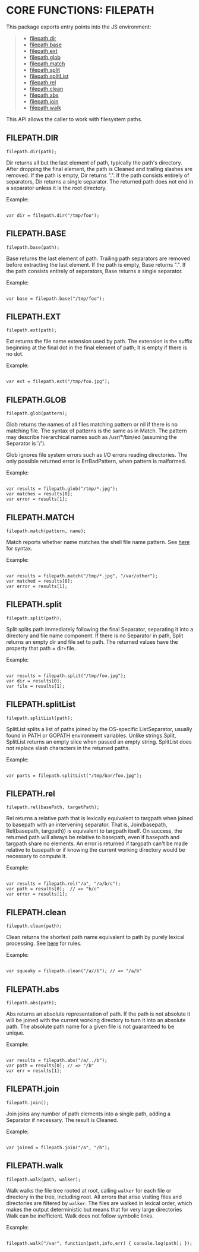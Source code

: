 


# CORE FUNCTIONS: FILEPATH




This package exports entry points into the JS environment:

> * [filepath.dir](#dir)
> * [filepath.base](#base)
> * [filepath.ext](#ext)
> * [filepath.glob](#glob)
> * [filepath.match](#match)
> * [filepath.split](#split)
> * [filepath.splitList](#splitlist)
> * [filepath.rel](#rel)
> * [filepath.clean](#clean)
> * [filepath.abs](#abs)
> * [filepath.join](#join)
> * [filepath.walk](#walk)

This API allows the caller to work with filesystem paths.

## FILEPATH.DIR
<a name="dir"></a>
`filepath.dir(path);`

Dir returns all but the last element of path, typically the path's
directory. After dropping the final element, the path is Cleaned
and trailing slashes are removed. If the path is empty, Dir returns
".". If the path consists entirely of separators, Dir returns a
single separator. The returned path does not end in a separator
unless it is the root directory.

Example:

```

var dir = filepath.dir("/tmp/foo");

```

## FILEPATH.BASE
<a name="base"></a>
`filepath.base(path);`

Base returns the last element of path. Trailing path separators are
removed before extracting the last element. If the path is empty,
Base returns ".". If the path consists entirely of separators, Base
returns a single separator.

Example:

```

var base = filepath.base("/tmp/foo");

```

## FILEPATH.EXT
<a name="ext"></a>
`filepath.ext(path);`

Ext returns the file name extension used by path. The extension is
the suffix beginning at the final dot in the final element of path;
it is empty if there is no dot.

Example:

```

var ext = filepath.ext("/tmp/foo.jpg");

```

## FILEPATH.GLOB
<a name="glob"></a>
`filepath.glob(pattern);`

Glob returns the names of all files matching pattern or nil if
there is no matching file. The syntax of patterns is the same as in
Match. The pattern may describe hierarchical names such as
/usr/*/bin/ed (assuming the Separator is '/').

Glob ignores file system errors such as I/O errors reading
directories. The only possible returned error is ErrBadPattern,
when pattern is malformed.

Example:

```

var results = filepath.glob("/tmp/*.jpg");
var matches = results[0];
var error = results[1];

```

## FILEPATH.MATCH
<a name="match"></a>
`filepath.match(pattern, name);`

Match reports whether name matches the shell file name pattern.
See [here](https://golang.org/pkg/path/filepath/#Dir) for syntax.

Example:

```

var results = filepath.match("/tmp/*.jpg", "/var/other");
var matched = results[0];
var error = results[1];

```

## FILEPATH.split
<a name="split"></a>
`filepath.split(path);`

Split splits path immediately following the final Separator,
separating it into a directory and file name component. If there is
no Separator in path, Split returns an empty dir and file set to
path. The returned values have the property that path = dir+file.

Example:

```

var results = filepath.split("/tmp/foo.jpg");
var dir = results[0];
var file = results[1];

```

## FILEPATH.splitList
<a name="splitlist"></a>
`filepath.splitList(path);`

SplitList splits a list of paths joined by the OS-specific
ListSeparator, usually found in PATH or GOPATH environment
variables. Unlike strings.Split, SplitList returns an empty slice
when passed an empty string. SplitList does not replace slash
characters in the returned paths.

Example:

```

var parts = filepath.splitList("/tmp/bar/foo.jpg");

```

## FILEPATH.rel
<a name="rel"></a>
`filepath.rel(basePath, targetPath);`

Rel returns a relative path that is lexically equivalent to
targpath when joined to basepath with an intervening
separator. That is, Join(basepath, Rel(basepath, targpath)) is
equivalent to targpath itself. On success, the returned path will
always be relative to basepath, even if basepath and targpath share
no elements. An error is returned if targpath can't be made
relative to basepath or if knowing the current working directory
would be necessary to compute it.

Example:

```

var results = filepath.rel("/a", "/a/b/c");
var path = results[0];  // => "b/c"
var error = results[1];

```

## FILEPATH.clean
<a name="clean"></a>
`filepath.clean(path);`

Clean returns the shortest path name equivalent to path by purely lexical processing.
See [here](https://golang.org/pkg/path/filepath/#Dir) for rules.

Example:

```

var squeaky = filepath.clean("/a//b"); // => "/a/b"

```

## FILEPATH.abs
<a name="abs"></a>
`filepath.abs(path);`

Abs returns an absolute representation of path. If the path is not
absolute it will be joined with the current working directory to
turn it into an absolute path. The absolute path name for a given
file is not guaranteed to be unique.

Example:

```

var results = filepath.abs("/a/../b");
var path = results[0]; // => "/b"
var err = results[1];

```

## FILEPATH.join
<a name="join"></a>
`filepath.join();`

Join joins any number of path elements into a single path, adding a
Separator if necessary. The result is Cleaned.

Example:

```

var joined = filepath.join("/a", "/b");

```

## FILEPATH.walk
<a name="walk"></a>
`filepath.walk(path, walker);`

Walk walks the file tree rooted at root, calling `walker` for each
file or directory in the tree, including root. All errors that
arise visiting files and directories are filtered by `walker`. The
files are walked in lexical order, which makes the output
deterministic but means that for very large directories Walk can be
inefficient. Walk does not follow symbolic links.

Example:

```

filepath.walk("/var", function(path,info,err) { console.log(path); });

```


